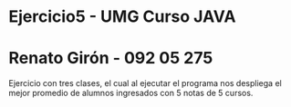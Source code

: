 # Ejercicio5 - UMG Curso JAVA
# Renato Girón - 092 05 275

Ejercicio con tres clases, el cual al ejecutar el programa nos despliega el mejor promedio de alumnos ingresados con 5 notas de 5 cursos.
